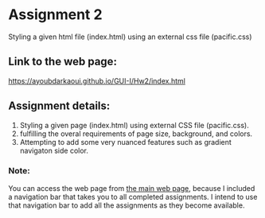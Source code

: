 # Assignment 2

Styling a given html file (index.html) using an external css file (pacific.css)

## Link to the web page:
https://ayoubdarkaoui.github.io/GUI-I/Hw2/index.html

## Assignment details: 

1. Styling a given page (index.html) using external CSS file (pacific.css).
2. fulfilling the overal requirements of page size, background, and colors.
3. Attempting to add some very nuanced features such as gradient navigaton side color.

### Note: 

You can access the web page from [the main web page](https://ayoubdarkaoui.github.io/GUI-I/), 
because I included a navigation bar that takes you to all completed assignments. I intend 
to use that navigation bar to add all the assignments as they become available. 


